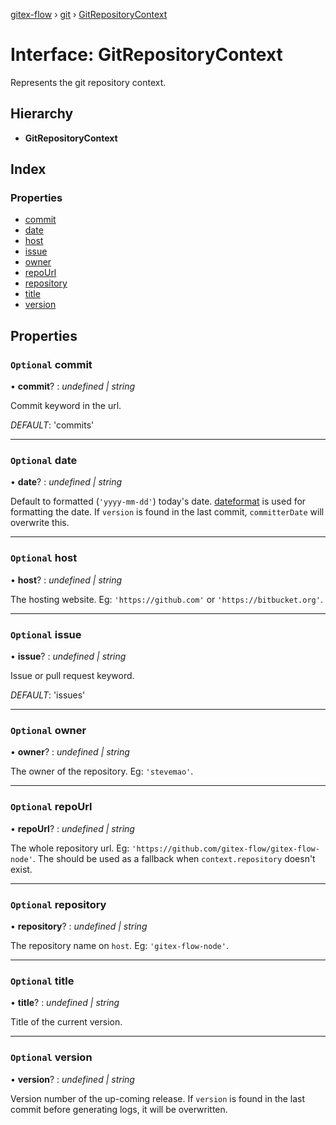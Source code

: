 [gitex-flow](../README.md) › [git](../modules/git.md) › [GitRepositoryContext](git.gitrepositorycontext.md)

# Interface: GitRepositoryContext

Represents the git repository context.

## Hierarchy

* **GitRepositoryContext**

## Index

### Properties

* [commit](git.gitrepositorycontext.md#optional-commit)
* [date](git.gitrepositorycontext.md#optional-date)
* [host](git.gitrepositorycontext.md#optional-host)
* [issue](git.gitrepositorycontext.md#optional-issue)
* [owner](git.gitrepositorycontext.md#optional-owner)
* [repoUrl](git.gitrepositorycontext.md#optional-repourl)
* [repository](git.gitrepositorycontext.md#optional-repository)
* [title](git.gitrepositorycontext.md#optional-title)
* [version](git.gitrepositorycontext.md#optional-version)

## Properties

### `Optional` commit

• **commit**? : *undefined | string*

Commit keyword in the url.

*DEFAULT*: 'commits'

___

### `Optional` date

• **date**? : *undefined | string*

Default to formatted (`'yyyy-mm-dd'`) today's date. [dateformat](https://github.com/felixge/node-dateformat)
is used for formatting the date. If `version` is found in the last commit,
`committerDate` will overwrite this.

___

### `Optional` host

• **host**? : *undefined | string*

The hosting website. Eg: `'https://github.com'` or `'https://bitbucket.org'`.

___

### `Optional` issue

• **issue**? : *undefined | string*

Issue or pull request keyword.

*DEFAULT*: 'issues'

___

### `Optional` owner

• **owner**? : *undefined | string*

The owner of the repository. Eg: `'stevemao'`.

___

### `Optional` repoUrl

• **repoUrl**? : *undefined | string*

The whole repository url. Eg: `'https://github.com/gitex-flow/gitex-flow-node'`.
The should be used as a fallback when `context.repository` doesn't exist.

___

### `Optional` repository

• **repository**? : *undefined | string*

The repository name on `host`. Eg: `'gitex-flow-node'`.

___

### `Optional` title

• **title**? : *undefined | string*

Title of the current version.

___

### `Optional` version

• **version**? : *undefined | string*

Version number of the up-coming release. If `version` is found in the last
commit before generating logs, it will be overwritten.
